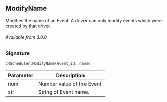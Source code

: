 ## ModifyName

Modifies the name of an Event. A driver can only modify events which were created by that driver.

###### Available from 3.0.0


### Signature

`C4Scheduler:ModifyName(event_id, name)`


| Parameter | Description |
| --- | --- |
| num | Number value of the Event. |
| str | String of Event name. |